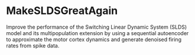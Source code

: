# MakeSLDSGreatAgain

Improve the performance of the Switching Linear Dynamic System (SLDS) model and its multipopulation extension by using a sequential autoencoder to approximate the motor cortex dynamics and generate denoised firing rates from spike data.



